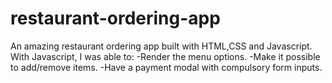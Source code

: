 # restaurant-ordering-app
An amazing restaurant ordering app built with HTML,CSS and Javascript.
With Javascript, I was able to:
-Render the menu options.
-Make it possible to add/remove items.
-Have a payment modal with compulsory form inputs.
